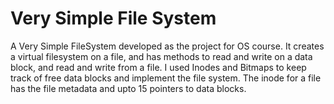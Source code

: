 Very Simple File System
=======================

A Very Simple FileSystem developed as the project for OS course. 
It creates a virtual filesystem on a file, and has methods to read and write on a data block, and read and write from a file.
I used Inodes and Bitmaps to keep track of free data blocks and implement the file system.
The inode for a file has the file metadata and upto 15 pointers to data blocks. 